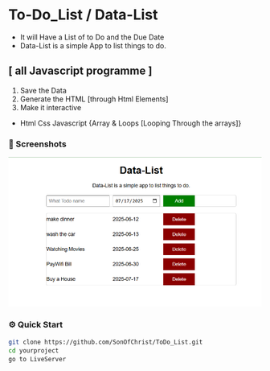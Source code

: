 # To-Do_List / Data-List
- It will Have a List of to Do and the Due Date
- Data-List is a simple App to list things to do.
## [ all  Javascript programme ]
1. Save the Data
2. Generate the HTML [through Html Elements]
3. Make it interactive
- Html Css Javascript {Array & Loops [Looping Through the arrays]}

### 📸 Screenshots
 <img src="Images/Data-List.png" alt="Data-List">

 ### ⚙️ Quick Start
```bash
git clone https://github.com/SonOfChrist/ToDo_List.git
cd yourproject
go to LiveServer

